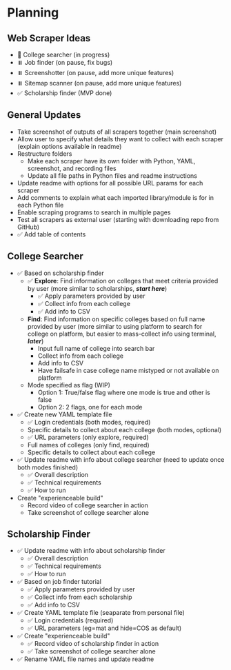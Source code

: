 # Planning

## Web Scraper Ideas
- 🚧 College searcher (in progress)
- ⏸️ Job finder (on pause, fix bugs)
- ⏸️ Screenshotter (on pause, add more unique features)
- ⏸️ Sitemap scanner (on pause, add more unique features)
- ✅ Scholarship finder (MVP done)

## General Updates
- Take screenshot of outputs of all scrapers together (main screenshot)
- Allow user to specify what details they want to collect with each scraper (explain options available in readme)
- Restructure folders
    - Make each scraper have its own folder with Python, YAML, screenshot, and recording files
    - Update all file paths in Python files and readme instructions
- Update readme with options for all possible URL params for each scraper
- Add comments to explain what each imported library/module is for in each Python file
- Enable scraping programs to search in multiple pages
- Test all scrapers as external user (starting with downloading repo from GitHub)
- ✅ Add table of contents

## College Searcher
- ✅ Based on scholarship finder
    - ✅ **Explore**: Find information on colleges that meet criteria provided by user (more similar to scholarships, **_start here_**)
        - ✅ Apply parameters provided by user
        - ✅ Collect info from each college
        - ✅ Add info to CSV
    - **Find**: Find information on specific colleges based on full name provided by user (more similar to using platform to search for college on platform, but easier to mass-collect info using terminal, **_later_**)
        - Input full name of college into search bar
        - Collect info from each college
        - Add info to CSV
        - Have failsafe in case college name mistyped or not available on platform
    - Mode specified as flag (WIP)
        - Option 1: True/false flag where one mode is true and other is false
        - Option 2: 2 flags, one for each mode
- ✅ Create new YAML template file
    - ✅ Login credentials (both modes, required)
    - Specific details to collect about each college (both modes, optional)
    - ✅ URL parameters (only explore, required)
    - Full names of colleges (only find, required)
    - Specific details to collect about each college
- ✅ Update readme with info about college searcher (need to update once both modes finished)
    - ✅ Overall description
    - ✅ Technical requirements
    - ✅ How to run
- Create "experienceable build"
    - Record video of college searcher in action
    - Take screenshot of college searcher alone

## Scholarship Finder
- ✅ Update readme with info about scholarship finder
    - ✅ Overall description
    - ✅ Technical requirements
    - ✅ How to run
- ✅ Based on job finder tutorial
    - ✅ Apply parameters provided by user
    - ✅ Collect info from each scholarship
    - ✅ Add info to CSV
- ✅ Create YAML template file (seaparate from personal file)
    - ✅ Login credentials (required)
    - ✅ URL parameters (eg=mat and hide=COS as default)
- ✅ Create "experienceable build"
    - ✅ Record video of scholarship finder in action
    - ✅ Take screenshot of college searcher alone
- ✅ Rename YAML file names and update readme